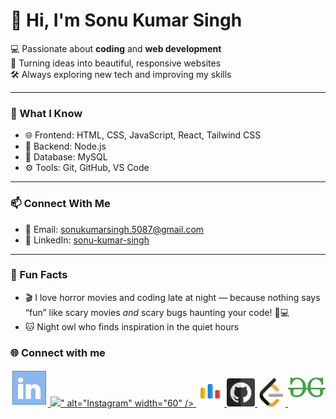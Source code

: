 # 👋 Hi, I'm Sonu Kumar Singh

💻 Passionate about **coding** and **web development**  
🚀 Turning ideas into beautiful, responsive websites  
🛠️ Always exploring new tech and improving my skills  

---

### 🧠 What I Know

- 🌐 Frontend: HTML, CSS, JavaScript, React, Tailwind CSS  
- 🧱 Backend: Node.js 
- 💾 Database: MySQL  
- ⚙️ Tools: Git, GitHub, VS Code 

---

### 📫 Connect With Me

- 📧 Email: sonukumarsingh.5087@gmail.com  
- 💼 LinkedIn: [sonu-kumar-singh](https://www.linkedin.com/in/sonu-kumar-singh-9729bb328)  

---

### 🧩 Fun Facts

- 🎬 I love horror movies and coding late at night — because nothing says “fun” like scary movies *and* scary bugs haunting your code! 👻💻  
- 🐱 Night owl who finds inspiration in the quiet hours



### 🌐 Connect with me

<p align="center">
  <a href="https://www.linkedin.com/in/sonu-kumar-singh-9729bb328" target="_blank" rel="noreferrer">
    <img src="linkedin_.png" alt="LinkedIn" width="60" />
  </a>

  
  <a href="https://www.instagram.com/_dumbsonu" target="_blank" rel="noreferrer">
    <img src="<i class="fa-brands fa-instagram"></i>" alt="Instagram" width="60" />
  </a>

  
  <a href="https://codeforces.com/profile/sonukumarsingh.5087" target="_blank" rel="noreferrer">
    <img src="codeforces.png" alt="Codeforces" width="45"  />
  </a>

   <a href="https://github.com/codedBySonu" target="_blank" rel="noreferrer">
    <img src="github_.png" alt="github" width="45"  />
  </a>

  <a href="https://leetcode.com/codedBySonu" target="_blank" rel="noreferrer">
    <img src="leetcode.png" alt="LeetCode" width="45"  />
  </a>

  <a href="https://auth.geeksforgeeks.org/user/24cd3uwii/profile" target="_blank" rel="noreferrer">
    <img src="gfg.png" alt="GeeksforGeeks" width="60" />
  </a>
</p>
